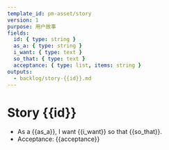 ```yaml
---
template_id: pm-asset/story
version: 1
purpose: 用户故事
fields:
  id: { type: string }
  as_a: { type: string }
  i_want: { type: text }
  so_that: { type: text }
  acceptance: { type: list, items: string }
outputs:
  - backlog/story-{{id}}.md
---
```


# Story {{id}}

- As a {{as_a}}, I want {{i_want}} so that {{so_that}}.
- Acceptance: {{acceptance}}
